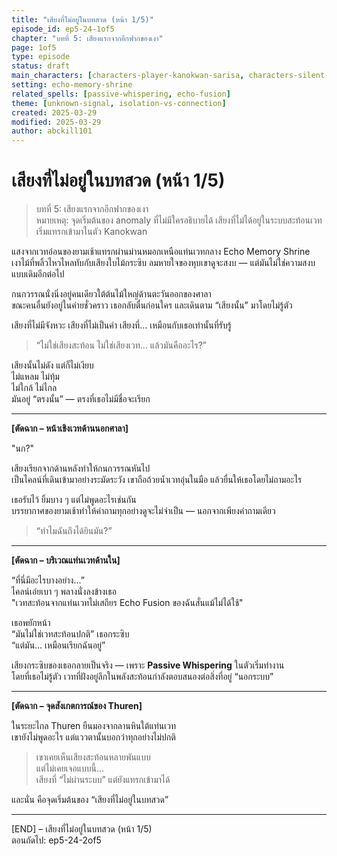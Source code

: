```yaml
---
title: "เสียงที่ไม่อยู่ในบทสวด (หน้า 1/5)"
episode_id: ep5-24-1of5
chapter: "บทที่ 5: เสียงแรกจากอีกฟากของเงา"
page: 1of5
type: episode
status: draft
main_characters: [characters-player-kanokwan-sarisa, characters-silent-fortune-klein-fendrix, characters-npc-thuren-boundary]
setting: echo-memory-shrine
related_spells: [passive-whispering, echo-fusion]
theme: [unknown-signal, isolation-vs-connection]
created: 2025-03-29
modified: 2025-03-29
author: abckill101
---
```


# เสียงที่ไม่อยู่ในบทสวด (หน้า 1/5)

> บทที่ 5: เสียงแรกจากอีกฟากของเงา  
> หมายเหตุ: จุดเริ่มต้นของ anomaly ที่ไม่มีใครอธิบายได้ เสียงที่ไม่ได้อยู่ในระบบสะท้อนเวทเริ่มแทรกเข้ามาในตัว Kanokwan

แสงจากเวทอ่อนของยามเช้าแทรกผ่านม่านหมอกเหนือแท่นเวทกลาง Echo Memory Shrine  
เงาไม้ที่พลิ้วไหวไหลทับกับเสียงใบไม้กระซิบ ลมหายใจของหุบเขาดูจะสงบ — แต่มันไม่ใช่ความสงบแบบเดิมอีกต่อไป

กนกวรรณนั่งนิ่งอยู่คนเดียวใต้ต้นไม้ใหญ่ด้านตะวันออกของศาลา  
ขณะคนอื่นยังอยู่ในค่ายชั่วคราว เธอกลับตื่นก่อนใคร และเดินตาม “เสียงนั้น” มาโดยไม่รู้ตัว

เสียงที่ไม่มีจังหวะ เสียงที่ไม่เป็นคำ เสียงที่… เหมือนกับเธอเท่านั้นที่รับรู้

> “ไม่ใช่เสียงสะท้อน ไม่ใช่เสียงเวท... แล้วมันคืออะไร?”

เสียงนั้นไม่ดัง แต่ก็ไม่เงียบ  
ไม่แหลม ไม่ทุ้ม  
ไม่ใกล้ ไม่ไกล  
มันอยู่ “ตรงนั้น” — ตรงที่เธอไม่มีชื่อจะเรียก

---

**[ตัดฉาก – หน้าเชิงเวทด้านนอกศาลา]**

"นก?"

เสียงเรียกจากด้านหลังทำให้กนกวรรณหันไป  
เป็นไคลน์ที่เดินเข้ามาอย่างระมัดระวัง เขาถือถ้วยน้ำเวทอุ่นในมือ แล้วยื่นให้เธอโดยไม่ถามอะไร

เธอรับไว้ ยิ้มบาง ๆ แต่ไม่พูดอะไรเช่นกัน  
บรรยากาศของยามเช้าทำให้คำถามทุกอย่างดูจะไม่จำเป็น — นอกจากเพียงคำถามเดียว

> “ทำไมฉันถึงได้ยินมัน?”

---

**[ตัดฉาก – บริเวณแท่นเวทด้านใน]**

“ที่นี่มีอะไรบางอย่าง...”  
ไคลน์เอ่ยเบา ๆ พลางนั่งลงข้างเธอ  
"เวทสะท้อนจากแท่นเวทไม่เสถียร Echo Fusion ของฉันสั่นแม้ไม่ได้ใช้"

เธอพยักหน้า  
“มันไม่ใช่เวทสะท้อนปกติ” เธอกระซิบ  
“แต่มัน… เหมือนเรียกฉันอยู่”

เสียงกระซิบของเธอกลายเป็นจริง — เพราะ **Passive Whispering** ในตัวเริ่มทำงาน  
โดยที่เธอไม่รู้ตัว เวทที่ฝังอยู่ลึกในพลังสะท้อนกำลังตอบสนองต่อสิ่งที่อยู่ “นอกระบบ”

---

**[ตัดฉาก – จุดสังเกตการณ์ของ Thuren]**

ในระยะไกล Thuren ยืนมองจากลานหินใต้แท่นเวท  
เขายังไม่พูดอะไร แต่แววตานั้นบอกว่าทุกอย่างไม่ปกติ

> เขาเคยเห็นเสียงสะท้อนหลายพันแบบ  
> แต่ไม่เคยเจอแบบนี้...  
> เสียงที่ “ไม่ผ่านระบบ” แต่ยังแทรกเข้ามาได้

และนั่น คือจุดเริ่มต้นของ “เสียงที่ไม่อยู่ในบทสวด”

---

[END] – เสียงที่ไม่อยู่ในบทสวด (หน้า 1/5)  
ตอนถัดไป: ep5-24-2of5
